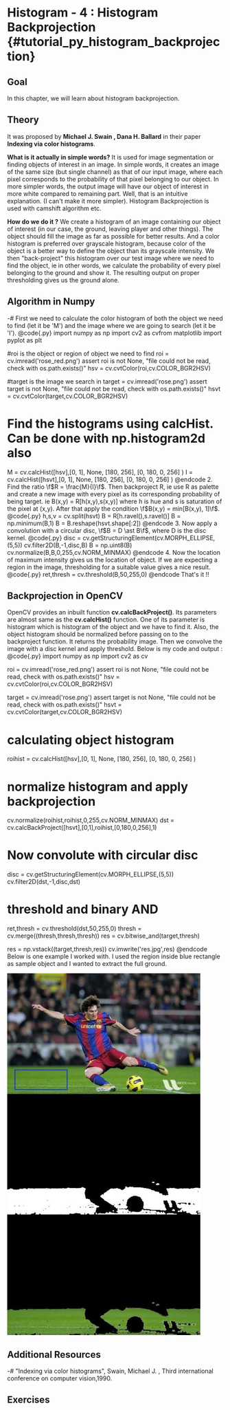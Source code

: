 Histogram - 4 : Histogram Backprojection {#tutorial_py_histogram_backprojection}
========================================

Goal
----

In this chapter, we will learn about histogram backprojection.

Theory
------

It was proposed by **Michael J. Swain , Dana H. Ballard** in their paper **Indexing via color
histograms**.

**What is it actually in simple words?** It is used for image segmentation or finding objects of
interest in an image. In simple words, it creates an image of the same size (but single channel) as
that of our input image, where each pixel corresponds to the probability of that pixel belonging to
our object. In more simpler words, the output image will have our object of interest in more white
compared to remaining part. Well, that is an intuitive explanation. (I can't make it more simpler).
Histogram Backprojection is used with camshift algorithm etc.

**How do we do it ?** We create a histogram of an image containing our object of interest (in our
case, the ground, leaving player and other things). The object should fill the image as far as
possible for better results. And a color histogram is preferred over grayscale histogram, because
color of the object is a better way to define the object than its grayscale intensity. We then
"back-project" this histogram over our test image where we need to find the object, ie in other
words, we calculate the probability of every pixel belonging to the ground and show it. The
resulting output on proper thresholding gives us the ground alone.

Algorithm in Numpy
------------------

-#  First we need to calculate the color histogram of both the object we need to find (let it be
    'M') and the image where we are going to search (let it be 'I').
@code{.py}
import numpy as np
import cv2 as cvfrom matplotlib import pyplot as plt

#roi is the object or region of object we need to find
roi = cv.imread('rose_red.png')
assert roi is not None, "file could not be read, check with os.path.exists()"
hsv = cv.cvtColor(roi,cv.COLOR_BGR2HSV)

#target is the image we search in
target = cv.imread('rose.png')
assert target is not None, "file could not be read, check with os.path.exists()"
hsvt = cv.cvtColor(target,cv.COLOR_BGR2HSV)

# Find the histograms using calcHist. Can be done with np.histogram2d also
M = cv.calcHist([hsv],[0, 1], None, [180, 256], [0, 180, 0, 256] )
I = cv.calcHist([hsvt],[0, 1], None, [180, 256], [0, 180, 0, 256] )
@endcode
2.  Find the ratio \f$R = \frac{M}{I}\f$. Then backproject R, ie use R as palette and create a new image
    with every pixel as its corresponding probability of being target. ie B(x,y) = R[h(x,y),s(x,y)]
    where h is hue and s is saturation of the pixel at (x,y). After that apply the condition
    \f$B(x,y) = min[B(x,y), 1]\f$.
@code{.py}
h,s,v = cv.split(hsvt)
B = R[h.ravel(),s.ravel()]
B = np.minimum(B,1)
B = B.reshape(hsvt.shape[:2])
@endcode
3.  Now apply a convolution with a circular disc, \f$B = D \ast B\f$, where D is the disc kernel.
@code{.py}
disc = cv.getStructuringElement(cv.MORPH_ELLIPSE,(5,5))
cv.filter2D(B,-1,disc,B)
B = np.uint8(B)
cv.normalize(B,B,0,255,cv.NORM_MINMAX)
@endcode
4.  Now the location of maximum intensity gives us the location of object. If we are expecting a
    region in the image, thresholding for a suitable value gives a nice result.
@code{.py}
ret,thresh = cv.threshold(B,50,255,0)
@endcode
That's it !!

Backprojection in OpenCV
------------------------

OpenCV provides an inbuilt function **cv.calcBackProject()**. Its parameters are almost same as the
**cv.calcHist()** function. One of its parameter is histogram which is histogram of the object and
we have to find it. Also, the object histogram should be normalized before passing on to the
backproject function. It returns the probability image. Then we convolve the image with a disc
kernel and apply threshold. Below is my code and output :
@code{.py}
import numpy as np
import cv2 as cv

roi = cv.imread('rose_red.png')
assert roi is not None, "file could not be read, check with os.path.exists()"
hsv = cv.cvtColor(roi,cv.COLOR_BGR2HSV)

target = cv.imread('rose.png')
assert target is not None, "file could not be read, check with os.path.exists()"
hsvt = cv.cvtColor(target,cv.COLOR_BGR2HSV)

# calculating object histogram
roihist = cv.calcHist([hsv],[0, 1], None, [180, 256], [0, 180, 0, 256] )

# normalize histogram and apply backprojection
cv.normalize(roihist,roihist,0,255,cv.NORM_MINMAX)
dst = cv.calcBackProject([hsvt],[0,1],roihist,[0,180,0,256],1)

# Now convolute with circular disc
disc = cv.getStructuringElement(cv.MORPH_ELLIPSE,(5,5))
cv.filter2D(dst,-1,disc,dst)

# threshold and binary AND
ret,thresh = cv.threshold(dst,50,255,0)
thresh = cv.merge((thresh,thresh,thresh))
res = cv.bitwise_and(target,thresh)

res = np.vstack((target,thresh,res))
cv.imwrite('res.jpg',res)
@endcode
Below is one example I worked with. I used the region inside blue rectangle as sample object and I
wanted to extract the full ground.

![image](images/backproject_opencv.jpg)

Additional Resources
--------------------

-#  "Indexing via color histograms", Swain, Michael J. , Third international conference on computer
    vision,1990.

Exercises
---------
